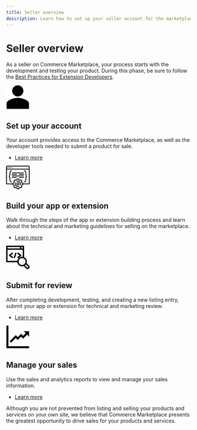 ```yaml
---
title: Seller overview
description: Learn how to set up your seller account for the marketplace.
---
```


# Seller overview

As a seller on Commerce Marketplace, your process starts with the development and testing your product. During this phase, be sure to follow the [Best Practices for Extension Developers](https://developer.adobe.com/commerce/php/best-practices/).

<TextBlock slots="image, heading, text, links" width="50%" />

![Set up your account](_images/assets/your-account.png)

## Set up your account

Your account provides access to the Commerce Marketplace, as well as the developer tools needed to submit a product for sale.

*  [Learn more](account-setup.md)

<TextBlock slots="image, heading, text, links" width="50%" />

![Build your app or extension](_images/assets/new-extension.png)

## Build your app or extension

Walk through the steps of the app or extension building process and learn about the technical and marketing guidelines for selling on the marketplace.

*  [Learn more](extension-create.md)

<TextBlock slots="image, heading, text, links" width="50%" />

![Submit for review](_images/assets/code-review.png)

## Submit for review

After completing development, testing, and creating a new listing entry, submit your app or extension for technical and marketing review.

*  [Learn more](submit-for-review.md)

<TextBlock slots="image, heading, text, links" width="50%" />

![Manage your sales](_images/assets/sales-data.png)

## Manage your sales

Use the sales and analytics reports to view and manage your sales information.

*  [Learn more](sales.md)

Although you are not prevented from listing and selling your products and services on your own site, we believe that Commerce Marketplace presents the greatest opportunity to drive sales for your products and services.
